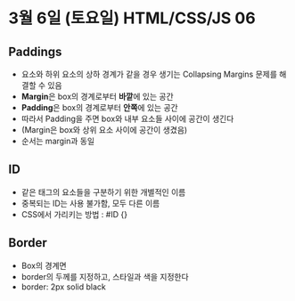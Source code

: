 # 3월 6일 (토요일) HTML/CSS/JS 06

## Paddings

- 요소와 하위 요소의 상하 경계가 같을 경우 생기는 Collapsing Margins 문제를 해결할 수 있음
- **Margin**은 box의 경계로부터 **바깥**에 있는 공간
- **Padding**은 box의 경계로부터 **안쪽**에 있는 공간
- 따라서 Padding을 주면 box와 내부 요소들 사이에 공간이 생긴다
- (Margin은 box와 상위 요소 사이에 공간이 생겼음)
- 순서는 margin과 동일

## ID

- 같은 태그의 요소들을 구분하기 위한 개별적인 이름
- 중복되는 ID는 사용 불가함, 모두 다른 이름
- CSS에서 가리키는 방법 : #ID {}

## Border

- Box의 경계면
- border의 두께를 지정하고, 스타일과 색을 지정한다
- border: 2px solid black
